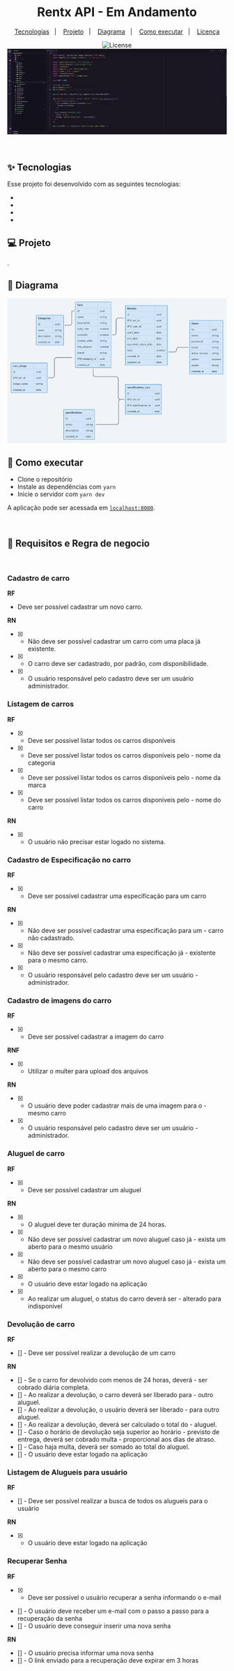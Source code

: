 <h1 align="center">Rentx API - Em Andamento</h1>

<p align="center">
  <a href="#-tecnologias">Tecnologias</a>&nbsp;&nbsp;&nbsp;|&nbsp;&nbsp;&nbsp;
  <a href="#-projeto">Projeto</a>&nbsp;&nbsp;&nbsp;|&nbsp;&nbsp;&nbsp;
  <a href="#-diagrama">Diagrama</a>&nbsp;&nbsp;&nbsp;|&nbsp;&nbsp;&nbsp;
  <a href="#-como-executar">Como executar</a>&nbsp;&nbsp;&nbsp;|&nbsp;&nbsp;&nbsp;
  <a href="#-licença">Licença</a>
</p>

<p align="center">
  <img alt="License" src="https://img.shields.io/static/v1?label=license&message=MIT&color=8257E5&labelColor=000000">

 <img src="./src/images/screen.png" alt="" />
</p>

<br>

## ✨ Tecnologias

Esse projeto foi desenvolvido com as seguintes tecnologias:

- []()
- []()
- []()
- []()

## 💻 Projeto

.

## 🔶 Diagrama

<img src="./src/images/diagrama.png" alt="Diagrama da aplicação" />

## 🚀 Como executar

- Clone o repositório
- Instale as dependências com `yarn`
- Inicie o servidor com `yarn dev`

A aplicação pode ser acessada em [`localhost:8080`](http://localhost:8080).

<br/>

## 📕 Requisitos e Regra de negocio

<br/>

### Cadastro de carro

**RF**

- Deve ser possível cadastrar um novo carro.

**RN**

- [x] - Não deve ser possível cadastrar um carro com uma placa já existente.
- [x] - O carro deve ser cadastrado, por padrão, com disponibilidade.
- [x] - O usuário responsável pelo cadastro deve ser um usuário administrador.

### Listagem de carros

**RF**

- [x] - Deve ser possível listar todos os carros disponíveis
- [x] - Deve ser possível listar todos os carros disponíveis pelo - nome da categoria
- [x] - Deve ser possível listar todos os carros disponíveis pelo - nome da marca
- [x] - Deve ser possível listar todos os carros disponíveis pelo - nome do carro

**RN**

- [x] - O usuário não precisar estar logado no sistema.

### Cadastro de Especificação no carro

**RF**

- [x] - Deve ser possível cadastrar uma especificação para um carro

**RN**

- [x] - Não deve ser possível cadastrar uma especificação para um - carro não cadastrado.
- [x] - Não deve ser possível cadastrar uma especificação já - existente para o mesmo carro.
- [x] - O usuário responsável pelo cadastro deve ser um usuário - administrador.

### Cadastro de imagens do carro

**RF**

- [x] - Deve ser possível cadastrar a imagem do carro

**RNF**

- [x] - Utilizar o multer para upload dos arquivos

**RN**

- [x] - O usuário deve poder cadastrar mais de uma imagem para o - mesmo carro
- [x] - O usuário responsável pelo cadastro deve ser um usuário - administrador.

### Aluguel de carro

**RF**

- [x] - Deve ser possível cadastrar um aluguel

**RN**

- [x] - O aluguel deve ter duração mínima de 24 horas.
- [x] - Não deve ser possível cadastrar um novo aluguel caso já - exista um aberto para o mesmo usuário
- [x] - Não deve ser possível cadastrar um novo aluguel caso já - exista um aberto para o mesmo carro
- [x] - O usuário deve estar logado na aplicação
- [x] - Ao realizar um aluguel, o status do carro deverá ser - alterado para indisponível

### Devolução de carro

**RF**

- [] - Deve ser possível realizar a devolução de um carro

**RN**

- [] - Se o carro for devolvido com menos de 24 horas, deverá - ser cobrado diária completa.
- [] - Ao realizar a devolução, o carro deverá ser liberado para - outro aluguel.
- [] - Ao realizar a devolução, o usuário deverá ser liberado - para outro aluguel.
- [] - Ao realizar a devolução, deverá ser calculado o total do - aluguel.
- [] - Caso o horário de devolução seja superior ao horário - previsto de entrega, deverá ser cobrado multa - proporcional aos dias de atraso.
- [] - Caso haja multa, deverá ser somado ao total do aluguel.
- [] - O usuário deve estar logado na aplicação

### Listagem de Alugueis para usuário

**RF**

- [] - Deve ser possível realizar a busca de todos os alugueis para o usuário

**RN**

- [x] - O usuário deve estar logado na aplicação

### Recuperar Senha

**RF**

- [x] - Deve ser possível o usuário recuperar a senha informando o e-mail
- [] - O usuário deve receber um e-mail com o passo a passo para a recuperação da senha
- [] - O usuário deve conseguir inserir uma nova senha

**RN**

- [] - O usuário precisa informar uma nova senha
- [] - O link enviado para a recuperação deve expirar em 3 horas

